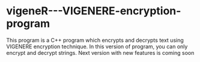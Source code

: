 # vigeneR---VIGENERE-encryption-program
This program is a C++ program which encrypts and decrypts text using VIGENERE encryption technique.
In this version of program, you can only encrypt and decrypt strings.
Next version with new features is coming soon
